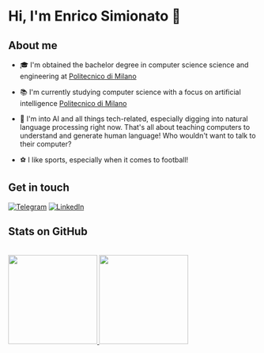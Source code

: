 <h1 align="left">Hi, I'm Enrico Simionato 👋</h1>

<h2 align="left">About me</h2>

- 🎓 I'm obtained the bachelor degree in computer science science and engineering at [Politecnico di Milano](https://www.polimi.it)

- 📚 I'm currently studying computer science with a focus on artificial intelligence [Politecnico di Milano](https://www.polimi.it)
  
- 🔭 I'm into AI and all things tech-related, especially digging into natural language processing right now. That's all about teaching computers to understand and generate human language! Who wouldn't want to talk to their computer?

- ⚽ I like sports, especially when it comes to football!
  
<h2 align="left">Get in touch</h2>

<p algn="left">
  
[![Telegram](https://img.shields.io/badge/-TELEGRAM-2CA5E0?style=for-the-badge&logo=telegram&logoColor=white)](https://t.me/enricosimionato)
[![LinkedIn](https://img.shields.io/badge/-LINKEDIN-0077B5?style=for-the-badge&logo=linkedin&logoColor=white)](www.linkedin.com/in/enrico-simionato)

</p>

<h2 align="left">Stats on GitHub</h2>
<br/>
<a href="https://github.com/EnricoSimionato">
  <img height="180em" src="https://github-readme-stats.vercel.app/api?username=EnricoSimionato&show_icons=true&theme=dark"/>
  <img height="180em" src="https://github-readme-stats.vercel.app/api/top-langs/?username=EnricoSimionato&show_icons=true&theme=dark&layout=compact"/>
</a>
<br/>
